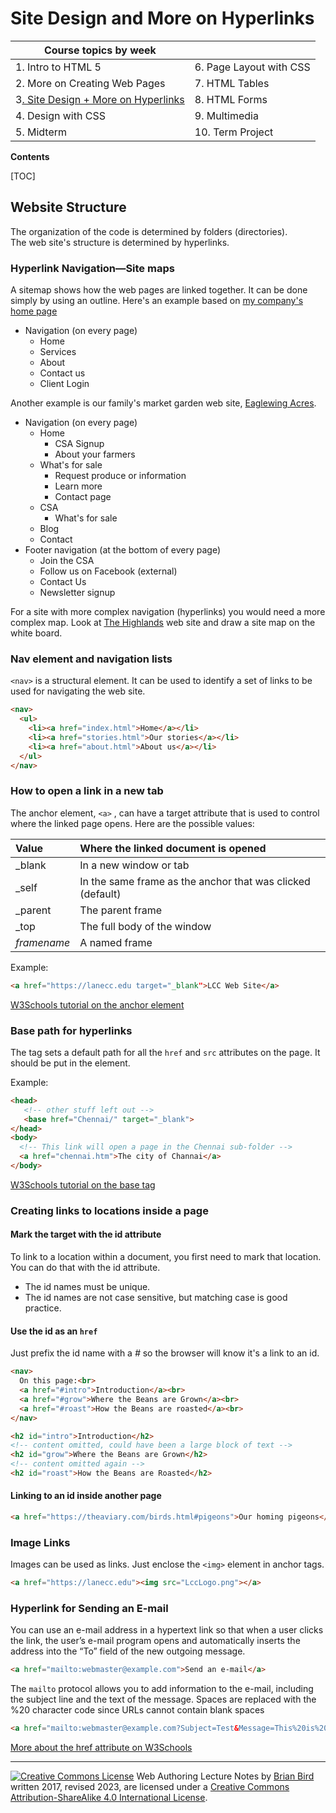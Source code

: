 <h1>Site Design and More on Hyperlinks</h1>



| Course topics by week                      |                         |
| ------------------------------------------ | ----------------------- |
| 1. Intro to HTML 5                         | 6. Page Layout with CSS |
| 2. More on Creating Web Pages              | 7. HTML Tables          |
| 3<u>. Site Design + More on Hyperlinks</u> | 8. HTML Forms           |
| 4. Design with CSS                         | 9. Multimedia           |
| 5. Midterm                                 | 10. Term Project        |

**Contents**

[TOC]

## Website Structure

The organization of the code is determined by folders (directories).  
The web site's structure is determined by hyperlinks.



### Hyperlink Navigation—Site maps

A sitemap shows how the web pages are linked together. It can be done simply by using an outline. Here's an example based on [my company's home page](https://creativecybersolutions.com)

- Navigation (on every page)
  - Home
  - Services
  - About
  - Contact us
  - Client Login

Another example is our family's market garden web site, [Eaglewing Acres](https://eaglewingacres.com/).

- Navigation (on every page)
  - Home
    - CSA Signup
    - About your farmers
  - What's for sale
    - Request produce or information
    - Learn more
    - Contact page
  - CSA
    - What's for sale
  - Blog
  - Contact
- Footer navigation (at the bottom of every page)
  - Join the CSA
  - Follow us on Facebook (external)
  - Contact Us
  - Newsletter signup



For a site with more complex navigation (hyperlinks) you would need a more complex map.
Look at [The Highlands](http://www.highlands97405.com) web site and draw a site map on the white board.



### Nav element and navigation lists

`<nav>` is a structural element. It can be used to identify a set of links to be used for navigating the web site.

```html
<nav>
  <ul>
    <li><a href="index.html">Home</a></li>
    <li><a href="stories.html">Our stories</a></li>
    <li><a href="about.html">About us</a></li>
  </ul>
</nav>
```



### How to open a link in a new tab

The anchor element, `<a>` , can have a target attribute that is used to control where the linked page opens. Here are the possible values: 

| Value       | Where the linked document is opened                        |
| :---------- | :--------------------------------------------------------- |
| _blank      | In a new window or tab                                     |
| _self       | In the same frame as the anchor that was clicked (default) |
| _parent     | The parent frame                                           |
| _top        | The full body of the window                                |
| *framename* | A named frame                                              |

Example:

```html
<a href="https://lanecc.edu target="_blank">LCC Web Site</a>
```



[W3Schools tutorial on the anchor element](https://www.w3schools.com/tags/tag_a.asp)



### Base path for hyperlinks

The <base> tag sets a default path for all the `href` and `src` attributes on the page. 
It should be put in the <head> element.

Example:

```HTML
<head>
   <!-- other stuff left out -->
   <base href="Chennai/" target="_blank">
</head>
<body>
  <!-- This link will open a page in the Chennai sub-folder -->
  <a href="chennai.htm">The city of Channai</a>
</body>
```

[W3Schools tutorial on the base tag](https://www.w3schools.com/tags/tag_base.asp)



### Creating links to locations inside a page

#### Mark the target with the id attribute

To link to a  location within a document, you first need to mark that location. You can do that with the id attribute.

- The id names must be unique.
- The id names are not case sensitive, but matching case is good practice.

#### Use the id as an `href`

Just prefix the id name with a *#* so the browser will know it's a link to an id.

```html
<nav>
  On this page:<br>
  <a href="#intro">Introduction</a><br>
  <a href="#grow">Where the Beans are Grown</a><br>
  <a href="#roast">How the Beans are roasted</a><br>
</nav>

<h2 id="intro">Introduction</h2>
<!-- content omitted, could have been a large block of text -->
<h2 id="grow">Where the Beans are Grown</h2>
<!-- content omitted again -->
<h2 id="roast">How the Beans are Roasted</h2>
```

#### Linking to an id inside another page

```html
<a href="https://theaviary.com/birds.html#pigeons">Our homing pigeons</a>
```




### Image Links

Images can be used as links. Just enclose the `<img>` element in anchor tags.

```html
<a href="https://lanecc.edu"><img src="LccLogo.png"></a>
```

### Hyperlink for Sending an E-mail

You can use an e-mail address in a hypertext link so that when a user clicks the link, the user’s e-mail program opens and automatically inserts the address into the “To” field of the new outgoing message. 

```html
<a href="mailto:webmaster@example.com">Send an e-mail</a>
```

The `mailto` protocol  allows you to add information to the e-mail, including the subject line and the text of the message. Spaces are replaced with the %20 character code since URLs cannot contain blank spaces

```html
<a href="mailto:webmaster@example.com?Subject=Test&Message=This%20is%20a%20test">Send a test e-mail message</a>
```



[More about the href attribute on W3Schools](https://www.w3schools.com/tags/att_a_href.asp)

****

[![Creative Commons License](https://i.creativecommons.org/l/by-sa/4.0/88x31.png)](http://creativecommons.org/licenses/by-sa/4.0/) Web Authoring Lecture Notes by [Brian Bird](https://profbird.dev) written 2017, revised 2023, are licensed under a [Creative Commons Attribution-ShareAlike 4.0 International License](http://creativecommons.org/licenses/by-sa/4.0/).